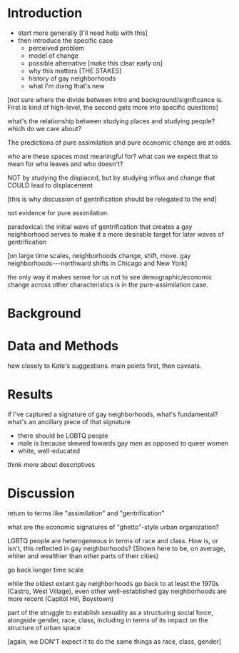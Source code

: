 ---
---

# Introduction

- start more generally [I'll need help with this]
- then introduce the specific case
    - perceived problem
    - model of change
    - possible alternative [make this clear early on]
    - why this matters [THE STAKES]
    - history of gay neighborhoods
    - what I'm doing that's new

[not sure where the divide between intro and background/significance is. First is kind of high-level, the second gets more into specific questions]

what's the relationship between studying places and studying people? which do we care about?

The predictions of pure assimilation and pure economic change are at odds.

who are these spaces most meaningful for? what can we expect that to mean for who leaves and who doesn't?

NOT by studying the displaced, but by studying influx and change that COULD lead to displacement

[this is why discussion of gentrification should be relegated to the end]

not evidence for pure assimilation.

paradoxical: the initial wave of gentrification that creates a gay neighborhood serves to make it a more desirable target for later waves of gentrification

[on large time scales, neighborhoods change, shift, move. gay neighborhoods---northward shifts in Chicago and New York]

the only way it makes sense for us not to see demographic/economic change across other characteristics is in the pure-assimilation case.

# Background

# Data and Methods

hew closely to Kate's suggestions. main points first, then caveats.

# Results

if I've captured a signature of gay neighborhoods, what's fundamental? what's an ancillary piece of that signature

- there should be LGBTQ people
- male is because skewed towards gay men as opposed to queer women
- white, well-educated

think more about descriptives

# Discussion

return to terms like "assimilation" and "gentrification"

what are the economic signatures of "ghetto"-style urban organization?

LGBTQ people are heterogeneous in terms of race and class. How is, or isn't, this reflected in gay neighborhoods? (Shown here to be, on average, whiter and wealthier than other parts of their cities)

go back longer time scale

while the oldest extant gay neighborhoods go back to at least the 1970s (Castro, West Village), even other well-established gay neighborhoods are more recent (Capitol Hill, Boystown)


part of the struggle to establish sexuality as a structuring social force, alongside gender, race, class, including in terms of its impact on the structure of urban space

[again, we DON'T expect it to do the same things as race, class, gender]
